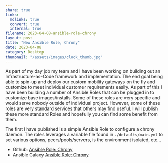 ```yaml
---
share: true
links:
  mdlinks: true
  convert: true
  internal: true
filename: 2023-04-08-ansible-role-chrony
layout: post
title: "New Ansible Role, Chrony"
date: 2023-04-08
category: Desktop
thumbnail: "/assets/images/clock_thumb.jpg"
---
```


As part of my day job my team and I have been working on building out an Infrastructure-as-Code framework and implementation. The end goal being able to spin-up and deploy our custom mobility gateways on the fly and customize to meet individual customer requirements easily. As part of this I have been building a number of Ansible Roles that can be plugged in to customize base images/installs. Some of these roles are very specific and would serve nobody outside of individual project. However, some of these roles are very standard services that others may find useful. I will publish these more standard Roles and hopefully you can find some benefit from them.

The first I have published is a simple Ansible Role to configure a chrony daemon. The roles leverages a variable file found in `./defaults/main.yml` to set various options, peers/pools/servers, is the environment isolated, etc... 

- Github: [Ansible Role: Chrony](https://github.com/acavella/ansible-role-chrony)
- Ansible Galaxy [Ansible Role: Chrony](https://galaxy.ansible.com/acavella/chrony)
